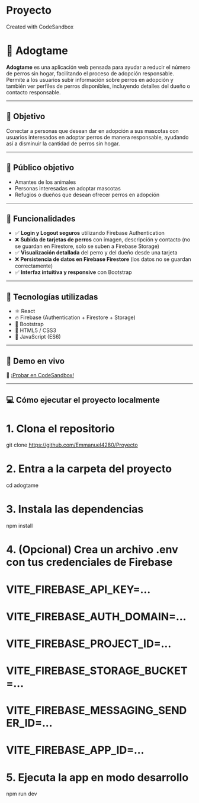 # Proyecto


Created with CodeSandbox
# 🐶 Adogtame

**Adogtame** es una aplicación web pensada para ayudar a reducir el número de perros sin hogar, facilitando el proceso de adopción responsable. Permite a los usuarios subir información sobre perros en adopción y también ver perfiles de perros disponibles, incluyendo detalles del dueño o contacto responsable.

---

## 🎯 Objetivo

Conectar a personas que desean dar en adopción a sus mascotas con usuarios interesados en adoptar perros de manera responsable, ayudando así a disminuir la cantidad de perros sin hogar.

---

## 👥 Público objetivo

- Amantes de los animales
- Personas interesadas en adoptar mascotas
- Refugios o dueños que desean ofrecer perros en adopción

---

## 🔐 Funcionalidades

- ✅ **Login y Logout seguros** utilizando Firebase Authentication
- ❌ **Subida de tarjetas de perros** con imagen, descripción y contacto (no se guardan en Firestore, solo se suben a Firebase Storage)
- ✅ **Visualización detallada** del perro y del dueño desde una tarjeta
- ❌ **Persistencia de datos en Firebase Firestore** (los datos no se guardan correctamente)
- ✅ **Interfaz intuitiva y responsive** con Bootstrap

---

## 🧰 Tecnologías utilizadas

- ⚛️ React
- 🔥 Firebase (Authentication + Firestore + Storage)
- 🎨 Bootstrap
- 🧼 HTML5 / CSS3
- 📜 JavaScript (ES6)

---

## 🚀 Demo en vivo

🔗 [¡Probar en CodeSandbox!](https://codesandbox.io/p/sandbox/adogtame-wwrtts)

---

## 💻 Cómo ejecutar el proyecto localmente

# 1. Clona el repositorio
git clone https://github.com/Emmanuel4280/Proyecto

# 2. Entra a la carpeta del proyecto
cd adogtame

# 3. Instala las dependencias
npm install

# 4. (Opcional) Crea un archivo .env con tus credenciales de Firebase
# VITE_FIREBASE_API_KEY=...
# VITE_FIREBASE_AUTH_DOMAIN=...
# VITE_FIREBASE_PROJECT_ID=...
# VITE_FIREBASE_STORAGE_BUCKET=...
# VITE_FIREBASE_MESSAGING_SENDER_ID=...
# VITE_FIREBASE_APP_ID=...

# 5. Ejecuta la app en modo desarrollo
npm run dev
  


